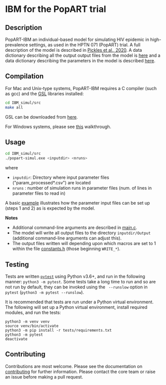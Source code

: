 IBM for the PopART trial
========================

Description
-----------

PopART-IBM an individual-based model for simulating HIV epidemic in high-prevalence settings, as used in the HPTN 071 (PopART) trial.  A full description of the model is described in [Pickles et al., 2020](https://www.medrxiv.org/content/10.1101/2020.08.24.20181180v1).  A data dictionary describing all the output output files from the model is [here](doc/output_files/output_file_dictionary_overview.md) and a data dictionary describing the parameters in the model is described [here](doc/parameters/parameters.md).  


Compilation
----------------

For Mac and Unix-type systems, PopART-IBM requires a C compiler (such as gcc) and the [GSL](https://www.gnu.org/software/gsl/) libraries installed:

```bash
cd IBM_simul/src
make all
```

GSL can be downloaded from [here](ftp://ftp.gnu.org/gnu/gsl/).  


For Windows systems, please see [this](./doc/running_popartibm_on_windows.md) walkthrough.  

Usage
-----

```bash
cd IBM_simul/src
./popart-simul.exe <inputdir> <nruns>
```
 
 where
 
* `inputdir`: Directory where input parameter files ("param_processed*.csv") are located
* `nruns` : number of simulation runs in parameter files (num. of lines in parameter files to read in)

A basic [example](examples/example_101.py) illustrates how the parameter input files can be set up (steps 1 and 2) as is expected by the model.  

**Notes**

* Additional command-line arguments are described in [main.c](src/main.c).  
* The model will write all output files to the directory `inputdir/Output` (additional command-line arguments can adjust this).  
* The output files written will depending upon which macros are set to 1 within the file [constants.h](src/constants.h) (those beginning `WRITE_*`).  


Testing
-------

Tests are written [`pytest`](https://docs.pytest.org/en/stable/) using Python v3.6+, and run in the following manner: `python3 -m pytest`.  Some tests take a long time to run and so are not run by default, they can be invoked using the ` --runslow` option in `pytest` (`python3 -m pytest --runslow`).  

It is recommended that tests are run under a Python virtual environment.  The following will set up a Python virtual environment, install required modules, and run the tests: 

```
python3 -m venv venv
source venv/bin/activate
python3 -m pip install -r tests/requirements.txt
python3 -m pytest
deactivate
```

Contributing
------------

Contributions are most welcome.  Please see the documentation on [contributing](CONTRIBUTING.md) for further information.  Please contact the core team or raise an issue before making a pull request.  
